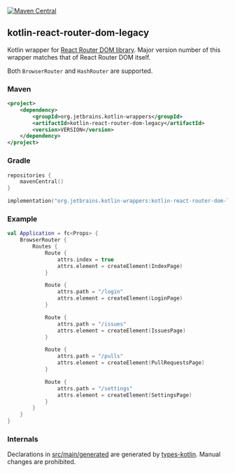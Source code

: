 [![Maven Central](https://img.shields.io/maven-central/v/org.jetbrains.kotlin-wrappers/kotlin-react-router-dom-legacy)](https://mvnrepository.com/artifact/org.jetbrains.kotlin-wrappers/kotlin-react-router-dom-legacy)

## kotlin-react-router-dom-legacy

Kotlin wrapper for [React Router DOM library](https://reacttraining.com/react-router/). Major version number of this wrapper matches that of React Router DOM itself.

Both `BrowserRouter` and `HashRouter` are supported.

### Maven

```xml
<project>
    <dependency>
        <groupId>org.jetbrains.kotlin-wrappers</groupId>
        <artifactId>kotlin-react-router-dom-legacy</artifactId>
        <version>VERSION</version>
    </dependency>
</project>
```

### Gradle

```kotlin
repositories {
    mavenCentral()
}

implementation("org.jetbrains.kotlin-wrappers:kotlin-react-router-dom-legacy:VERSION")
```

### Example

```kotlin
val Application = fc<Props> {
    BrowserRouter {
        Routes {
            Route {
                attrs.index = true
                attrs.element = createElement(IndexPage)
            }

            Route {
                attrs.path = "/login"
                attrs.element = createElement(LoginPage)
            }

            Route {
                attrs.path = "/issues"
                attrs.element = createElement(IssuesPage)
            }

            Route {
                attrs.path = "/pulls"
                attrs.element = createElement(PullRequestsPage)
            }

            Route {
                attrs.path = "/settings"
                attrs.element = createElement(SettingsPage)
            }
        }
    }
}
```

### Internals

Declarations in [src/main/generated](./src/main/generated) are generated by [types-kotlin](https://github.com/karakum-team/types-kotlin). Manual changes are prohibited.
